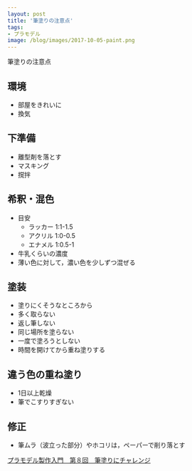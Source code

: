 ```yaml
---
layout: post
title: '筆塗りの注意点'
tags:
- プラモデル
image: /blog/images/2017-10-05-paint.png
---
```


筆塗りの注意点

## 環境

- 部屋をきれいに
- 換気

## 下準備

- 離型剤を落とす
- マスキング
- 撹拌

## 希釈・混色

- 目安
    - ラッカー 1:1-1.5
    - アクリル 1:0-0.5
    - エナメル 1:0.5-1
- 牛乳くらいの濃度
- 薄い色に対して，濃い色を少しずつ混ぜる

## 塗装

- 塗りにくそうなところから
- 多く取らない
- 返し筆しない
- 同じ場所を塗らない
- 一度で塗ろうとしない
- 時間を開けてから重ね塗りする

## 違う色の重ね塗り

- 1日以上乾燥
- 筆でこすりすぎない

## 修正

- 筆ムラ（波立った部分）やホコリは，ペーパーで削り落とす

[プラモデル製作入門　第８回　筆塗りにチャレンジ](http://joshinweb.jp/hobby/plamo_8.html)
